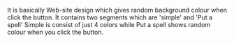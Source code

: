 It is basically Web-site design which gives random background colour when click the button.
İt contains two segments which are 'simple' and 'Put a spell'
Simple is consist of just 4 colors while Put a spell shows random colour when you click the button.

